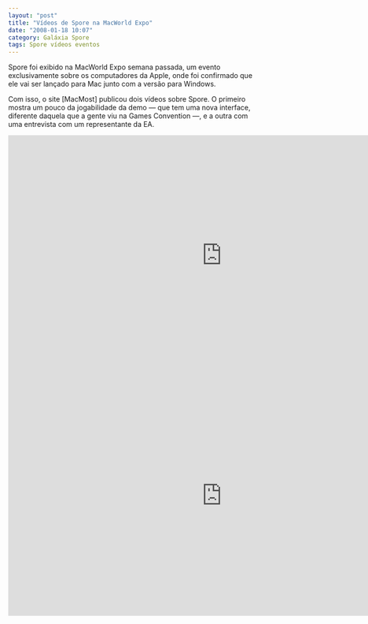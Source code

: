 ```yaml
---
layout: "post"
title: "Vídeos de Spore na MacWorld Expo"
date: "2008-01-18 10:07"
category: Galáxia Spore
tags: Spore vídeos eventos
---
```

Spore foi exibido na MacWorld Expo semana passada, um evento exclusivamente sobre os computadores da Apple, onde foi confirmado que ele vai ser lançado para Mac junto com a versão para Windows.

Com isso, o site [MacMost] publicou dois vídeos sobre Spore. O primeiro mostra um pouco da jogabilidade da demo — que tem uma nova interface, diferente daquela que a gente viu na Games Convention —, e a outra com uma entrevista com um representante da EA.

<iframe width="868" height="488" src="https://www.youtube-nocookie.com/embed/-9K3_khPlA4" frameborder="0" allow="accelerometer; autoplay; encrypted-media; gyroscope; picture-in-picture" allowfullscreen></iframe>

<iframe width="868" height="488" src="https://www.youtube-nocookie.com/embed/W944du-iK7o" frameborder="0" allow="accelerometer; autoplay; encrypted-media; gyroscope; picture-in-picture" allowfullscreen></iframe>

